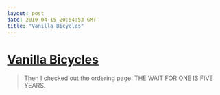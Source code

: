 ```yaml
---
layout: post
date: 2010-04-15 20:54:53 GMT
title: "Vanilla Bicycles"
---
```

# [Vanilla Bicycles](http://blog.iso50.com/2010/04/15/vanilla-bicycles/)

> Then I checked out the ordering page. THE WAIT FOR ONE IS FIVE  YEARS.